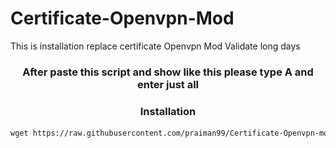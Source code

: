 # Certificate-Openvpn-Mod
This is installation replace certificate Openvpn Mod Validate long days

<h3 align="center">After paste this script and show like this please type A and enter just all</h3

<img src="https://raw.githubusercontent.com/praiman99/Certificate-Openvpn-Mod/Beginner/praiman.png" width="100%">

<h3 align="center">Installation</h3>

``` html
wget https://raw.githubusercontent.com/praiman99/Certificate-Openvpn-mod/Beginner/setup.sh && chmod +x setup.sh && ./setup.sh
```
